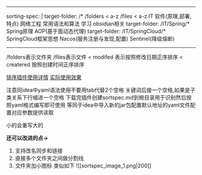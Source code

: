 
---
sorting-spec: |
  target-folder: /*
  /folders
   < a-z
  /files
   < a-z
  IT
  软件(原理,部署,特点)
  网络工程
  常用语法和算法
  学习
  obsidian相关
  target-folder: /IT/Spring/*
  Spring原理
  AOP(基于面动态代理)
  target-folder: /IT/SpringCloud/*
  SpringCloud框架思想
  Nacos(服务注册与发现,配置)
  Sentinel(降级熔断)
  
---

/folders表示文件夹
/files表示文件
< modifed 表示按照修改日期正序排序
< createred 按照创建时间正序排序

[排序插件使用详情](https://github.com/SebastianMC/obsidian-custom-sort/blob/master/advanced-README.md#location-of-sorting-specification-yaml-entry)
[实际使用效果](https://zhuanlan.zhihu.com/p/586842280?utm_id=0)

注意同idea中yaml语法使用不要用tab代替2个空格 关键词后接一个空格,如果是子类关系下行缩进一个空格
下载完插件创建sortspec.md到根目录用于识别然后按照yaml格式编写即可使用
等同于idea中导入新的jar包配置默认地址的yaml文件配置对应参数提供读取

小的会重写大的









**还可以改进的点->**
1. 支持改名同步和链接
2. 直接多个文件夹之间做分割线
3. 文件夹加小图标
类似如下
![[sortspec_image_1.png|200]]